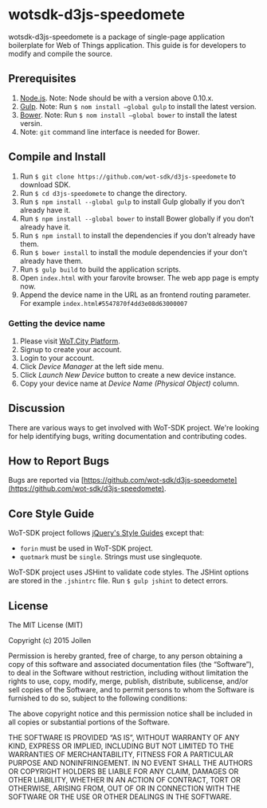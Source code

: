 # wotsdk-d3js-speedomete

wotsdk-d3js-speedomete is a package of single-page application boilerplate for Web of Things application. This guide is for developers to modify and compile the source.

## Prerequisites

1. [Node.js](https://nodejs.org). Note: Node should be with a version above 0.10.x.
2. [Gulp](http://gulpjs.com). Note: Run `$ nom install —global gulp` to install the latest version.
3. [Bower](http://bower.io). Note: Run `$ nom install —global bower` to install the latest versin.
4. Note: `git` command line interface is needed for Bower.

## Compile and Install

1. Run `$ git clone https://github.com/wot-sdk/d3js-speedomete`  to download SDK.
2. Run `$ cd d3js-speedomete` to change the directory.
3. Run `$ npm install --global gulp` to install Gulp globally if you don’t already have it.
4. Run `$ npm install --global bower` to install Bower globally if you don’t already have it.
5. Run `$ npm install` to install the dependencies if you don't already have them.
6. Run `$ bower install` to install the module dependencies if your don't already have them.
7. Run `$ gulp build` to build the application scripts.
8. Open `index.html` with your farovite browser. The web app page is empty now.
9. Append the device name in the URL as an frontend routing parameter. For example `index.html#5547870f4dd3e08d63000007`

### Getting the device name

1. Please visit [WoT.City Platform](http://wotcity.com).
2. Signup to create your account.
3. Login to your account.
4. Click *Device Manager* at the left side menu.
5. Click *Launch New Device* button to create a new device instance.
6. Copy your device name at *Device Name (Physical Object)* column.

## Discussion

There are various ways to get involved with WoT-SDK project. We're looking for help identifying bugs, writing documentation and contributing codes.
	
## How to Report Bugs

Bugs are reported via [https://github.com/wot-sdk/d3js-speedomete](https://github.com/wot-sdk/d3js-speedomete).

## Core Style Guide

WoT-SDK project follows [jQuery's Style Guides](http://contribute.jquery.org/style-guide/) except that:

* `forin` must be used in WoT-SDK project.
* `quotmark` must be `single`. Strings must use singlequote.

WoT-SDK project uses JSHint to validate code styles. The JSHint options are stored in the `.jshintrc` file. Run `$ gulp jshint` to detect errors.

## License

The MIT License (MIT)

Copyright (c) 2015 Jollen

Permission is hereby granted, free of charge, to any person obtaining a copy of this software and associated documentation files (the “Software”), to deal in the Software without restriction, including without limitation the rights to use, copy, modify, merge, publish, distribute, sublicense, and/or sell copies of the Software, and to permit persons to whom the Software is furnished to do so, subject to the following conditions:

The above copyright notice and this permission notice shall be included in all copies or substantial portions of the Software.

THE SOFTWARE IS PROVIDED “AS IS”, WITHOUT WARRANTY OF ANY KIND, EXPRESS OR IMPLIED, INCLUDING BUT NOT LIMITED TO THE WARRANTIES OF MERCHANTABILITY, FITNESS FOR A PARTICULAR PURPOSE AND NONINFRINGEMENT. IN NO EVENT SHALL THE AUTHORS OR COPYRIGHT HOLDERS BE LIABLE FOR ANY CLAIM, DAMAGES OR OTHER LIABILITY, WHETHER IN AN ACTION OF CONTRACT, TORT OR OTHERWISE, ARISING FROM, OUT OF OR IN CONNECTION WITH THE SOFTWARE OR THE USE OR OTHER DEALINGS IN THE SOFTWARE.
